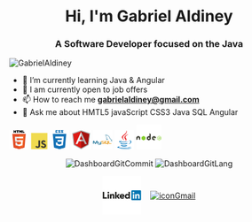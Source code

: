 <h1 align="center">Hi, I'm Gabriel Aldiney</h1>
<h3 align="center">A Software Developer focused on the Java</h3>
<p align="left"> <img src="https://komarev.com/ghpvc/?username=GabrielAldiney" alt="GabrielAldiney" /> </p>

- 🌱 I’m currently learning Java & Angular
- 🔭 I am currently open to job offers
- 📫 How to reach me **gabrielaldiney@gmail.com**
- 💬 Ask me about HMTL5 javaScript CSS3 Java SQL Angular

<p align="left">
  <img src="https://raw.githubusercontent.com/devicons/devicon/master/icons/html5/html5-original-wordmark.svg" alt="html5"  width="35" height="35"/>
  <img src="https://raw.githubusercontent.com/devicons/devicon/master/icons/javascript/javascript-original.svg" alt="javascript" width="30" height="30"/>  
  <img src="https://raw.githubusercontent.com/devicons/devicon/master/icons/css3/css3-plain-wordmark.svg" alt="css3"  width="35" height="35"/>
  <img src="https://raw.githubusercontent.com/devicons/devicon/master/icons/angularjs/angularjs-original.svg" alt="angular" width="35" height="35"/>  
  <img src="https://raw.githubusercontent.com/devicons/devicon/master/icons/mysql/mysql-original-wordmark.svg" alt="mySql" width="35" height="35"/>
  <img src="https://raw.githubusercontent.com/devicons/devicon/master/icons/java/java-original.svg" alt="java" width="35" height="35"/>
  <img src="https://raw.githubusercontent.com/devicons/devicon/master/icons/nodejs/nodejs-original-wordmark.svg" alt="nodejs" width="45" height="45"/>
</p>
<p align="center">
<img src="https://github-readme-stats.vercel.app/api?username=GabrielAldiney&show_icons=true" alt="DashboardGitCommit"/>
<img src="https://github-readme-stats.vercel.app/api/top-langs/?username=GabrielAldiney&layout=compact&langs_count=8&theme=vue-light" alt="DashboardGitLang"/>
</p>

<p align="center">
<a href="https://www.linkedin.com/in/gabriel-aldiney" target="_blank"><img align="center" src="https://raw.githubusercontent.com/devicons/devicon/master/icons/linkedin/linkedin-original-wordmark.svg" alt="iconLinkdin" height="70" width="70" /></a>&nbsp&nbsp&nbsp
<a href="mailto:gabrielaldiney@gmail.com" target="_blank"><img align="center" src="https://cdn.jsdelivr.net/npm/simple-icons@3.0.1/icons/gmail.svg" alt="iconGmail" height="30" width="30" /></a>
</p>

